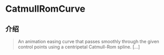 # CatmullRomCurve

## 介绍

> An animation easing curve that passes smoothly through the given control points using a centripetal Catmull-Rom spline. [...]
